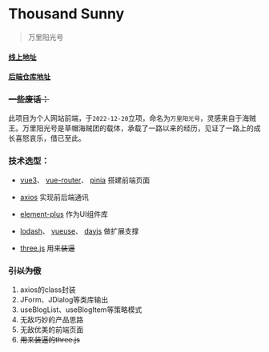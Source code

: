 # Thousand Sunny

> 万里阳光号

#### [线上地址](http://120.25.247.55/home)

#### [后端仓库地址](https://github.com/leslieXin92/GoingMerry)

### ~~一些废话：~~

此项目为个人网站前端，于``2022-12-20``立项，命名为``万里阳光号``，灵感来自于海贼王。万里阳光号是草帽海贼团的载体，承载了一路以来的经历，见证了一路上的成长喜怒哀乐，借已至此。

### 技术选型：

- [vue3](https://github.com/vuejs/core)、
  [vue-router](https://github.com/vuejs/router)、
  [pinia](https://github.com/vuejs/pinia)
  搭建前端页面

- [axios](https://github.com/axios/axios)
  实现前后端通讯

- [element-plus](https://github.com/element-plus/element-plus)
  作为UI组件库

- [lodash](https://github.com/lodash/lodash)、
  [vueuse](https://github.com/vueuse/vueuse)、
  [dayjs](https://github.com/iamkun/dayjs)
  做扩展支撑

- [three.js](https://github.com/mrdoob/three.js)
  用来~~装逼~~

### ~~引以为傲~~

1. axios的class封装
2. JForm、JDialog等类库输出
3. useBlogList、useBlogItem等策略模式
4. 无敌巧妙的产品思路
5. 无敌优美的前端页面
6. ~~用来装逼的three.js~~

